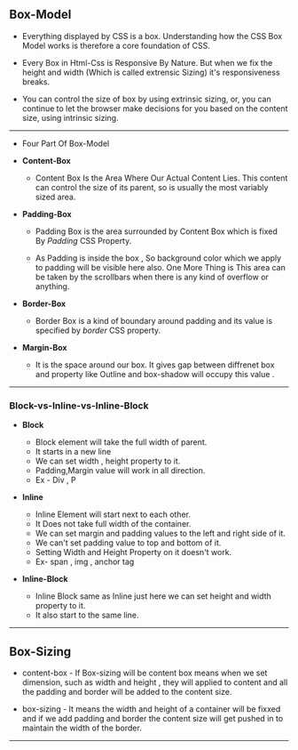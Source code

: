## Box-Model

- Everything displayed by CSS is a box. Understanding how the CSS Box Model works is therefore a core foundation of CSS.

- Every Box in Html-Css is Responsive By Nature. But when we fix the height and width (Which is called extrensic Sizing) it's responsiveness breaks.

- You can control the size of box by using extrinsic sizing, or, you can continue to let the browser make decisions for you based on the content size, using intrinsic sizing.

---

- Four Part Of Box-Model

- **Content-Box**

  - Content Box Is the Area Where Our Actual Content Lies. This content can control the size of its parent, so is usually the most variably sized area.

- **Padding-Box**

  - Padding Box is the area surrounded by Content Box which is fixed By _Padding_ CSS Property.

  - As Padding is inside the box , So background color which we apply to padding will be visible here also. One More Thing is This area can be taken by the scrollbars when there is any kind of overflow or anything.

- **Border-Box**

  - Border Box is a kind of boundary around padding and its value is specified by _border_ CSS property.

- **Margin-Box**

  - It is the space around our box. It gives gap between diffrenet box and property like Outline and box-shadow will occupy this value .

---

### Block-vs-Inline-vs-Inline-Block

- **Block**

  - Block element will take the full width of parent.
  - It starts in a new line
  - We can set width , height property to it.
  - Padding,Margin value will work in all direction.
  - Ex - Div , P

- **Inline**

  - Inline Element will start next to each other.
  - It Does not take full width of the container.
  - We can set margin and padding values to the left and right side of it.
  - We can't set padding value to top and bottom of it.
  - Setting Width and Height Property on it doesn't work.
  - Ex- span , img , anchor tag

- **Inline-Block**

  - Inline Block same as Inline just here we can set height and width property to it.
  - It also start to the same line.

---

## Box-Sizing

- content-box - If Box-sizing will be content box means when we set dimension, such as width and height , they will applied to content and all the padding and border will be added to the content size.

- box-sizing - It means the width and height of a container will be fixxed and if we add padding and border the content size will get pushed in to maintain the width of the border.

---
